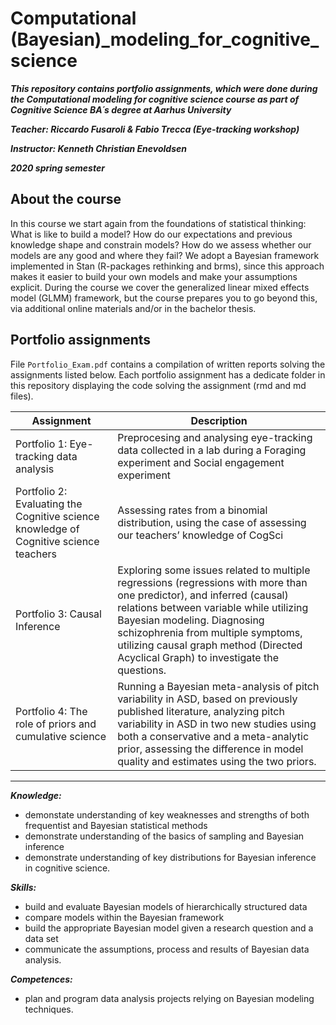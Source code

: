 # Computational (Bayesian)_modeling_for_cognitive_science

***This repository contains portfolio assignments, which were done during the Computational modeling for cognitive science course as part of Cognitive Science BA´s degree at Aarhus University***

***Teacher: Riccardo Fusaroli & Fabio Trecca (Eye-tracking workshop)***


***Instructor: Kenneth Christian Enevoldsen***


***2020 spring semester***



## About the course

In this course we start again from the foundations of statistical thinking: What is like to build a model? How do our expectations and previous knowledge shape and constrain models? How do we assess whether our models are any good and where they fail? We adopt a Bayesian framework implemented in Stan (R-packages rethinking and brms), since this approach makes it easier to build your own models and make your assumptions explicit. During the course we cover the generalized linear mixed effects model (GLMM) framework, but the course prepares you to go beyond this, via additional online materials and/or in the bachelor thesis.

## Portfolio assignments

File ```Portfolio_Exam.pdf``` contains a compilation of written reports solving the assignments listed below. Each portfolio assignment has a dedicate folder in this repository  displaying the code solving the assignment (rmd and md files).

| Assignment | Description |
| --- | --- |
| Portfolio 1: Eye-tracking data analysis | Preprocesing and analysing eye-tracking data collected in a lab during a Foraging experiment and Social engagement experiment |
| Portfolio 2: Evaluating the Cognitive science knowledge of Cognitive science teachers | Assessing rates from a binomial distribution, using the case of assessing our teachers’ knowledge of CogSci |
| Portfolio 3: Causal Inference | Exploring some issues related to multiple regressions (regressions with more than one predictor), and inferred (causal) relations between variable while utilizing Bayesian modeling. Diagnosing schizophrenia from multiple symptoms, utilizing  causal graph method (Directed Acyclical Graph) to investigate the questions. |
| Portfolio 4: The role of priors and cumulative science | Running a Bayesian meta-analysis of pitch variability in ASD, based on previously published literature, analyzing pitch variability in ASD in two new studies using both a conservative and a meta-analytic prior, assessing the difference in model quality and estimates using the two priors.|


---------------------------------------------------------------------------------------------------------------------------------

***Knowledge:***
- demonstate understanding of key weaknesses and strengths of both frequentist and Bayesian statistical methods
- demonstrate understanding of the basics of sampling and Bayesian inference
- demonstrate understanding of key distributions for Bayesian inference in cognitive science. 

***Skills:***
- build and evaluate Bayesian models of hierarchically structured data
- compare models within the Bayesian framework
- build the appropriate Bayesian model given a research question and a data set
- communicate the assumptions, process and results of Bayesian data analysis. 


***Competences:***
- plan and program data analysis projects relying on Bayesian modeling techniques.
